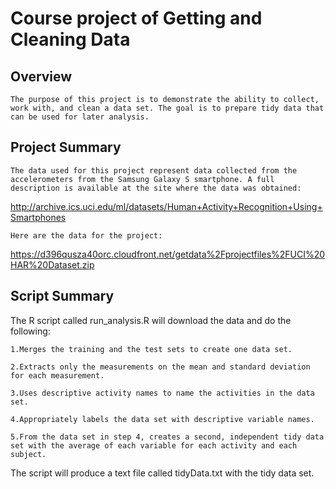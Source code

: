 # Course project of Getting and Cleaning Data

## Overview
    The purpose of this project is to demonstrate the ability to collect, work with, and clean a data set. The goal is to prepare tidy data that can be used for later analysis.

## Project Summary
    The data used for this project represent data collected from the accelerometers from the Samsung Galaxy S smartphone. A full description is available at the site where the data was obtained:
http://archive.ics.uci.edu/ml/datasets/Human+Activity+Recognition+Using+Smartphones

    Here are the data for the project:
    
https://d396qusza40orc.cloudfront.net/getdata%2Fprojectfiles%2FUCI%20HAR%20Dataset.zip

## Script Summary
The R script called run_analysis.R will download the data and do the following:

    1.Merges the training and the test sets to create one data set.

    2.Extracts only the measurements on the mean and standard deviation for each measurement.

    3.Uses descriptive activity names to name the activities in the data set.

    4.Appropriately labels the data set with descriptive variable names.

    5.From the data set in step 4, creates a second, independent tidy data set with the average of each variable for each activity and each subject.

The script will produce a text file called tidyData.txt with the tidy data set.
